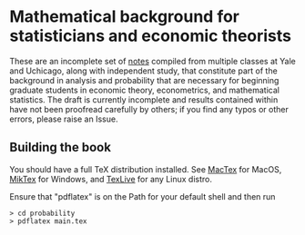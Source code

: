 # Mathematical background for statisticians and economic theorists

These are an incomplete set of [notes](https://github.com/ymohanty/probability/raw/tex/main.pdf) compiled from multiple classes at Yale and Uchicago, along with independent study, that constitute part of the background in analysis and probability that are necessary for beginning graduate students in economic theory, econometrics, and mathematical statistics. The draft is currently incomplete and results contained within have not been proofread carefully by others; if you find any typos or other errors, please raise an Issue. 

## Building the book

You should have a full TeX distribution installed. See [MacTex](https://www.tug.org/mactex/) for MacOS, [MikTex](https://miktex.org/) for Windows, and [TexLive](https://www.tug.org/texlive) for any Linux distro.

Ensure that "pdflatex" is on the Path for your default shell and then run

```
> cd probability
> pdflatex main.tex
```  


